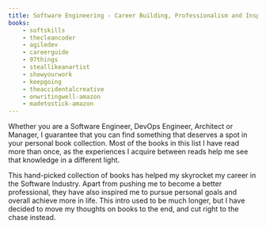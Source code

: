 ```yaml
---
title: Software Engineering - Career Building, Professionalism and Inspiration Books
books:
    - softskills
    - thecleancoder
    - agiledev
    - careerguide
    - 97things
    - steallikeanartist
    - showyourwork
    - keepgoing
    - theaccidentalcreative
    - onwritingwell-amazon
    - madetostick-amazon
---
```


Whether you are a Software Engineer, DevOps Engineer, Architect or Manager, I guarantee that you can find something that deserves a spot in your personal book collection. Most of the books in this list I have read more than once, as the experiences I acquire between reads help me see that knowledge in a different light.

This hand-picked collection of books has helped my skyrocket my career in the Software Industry. Apart from pushing me to become a better professional, they have also inspired me to pursue personal goals and overall achieve more in life. This intro used to be much longer, but I have decided to move my thoughts on books to the end, and cut right to the chase instead.
